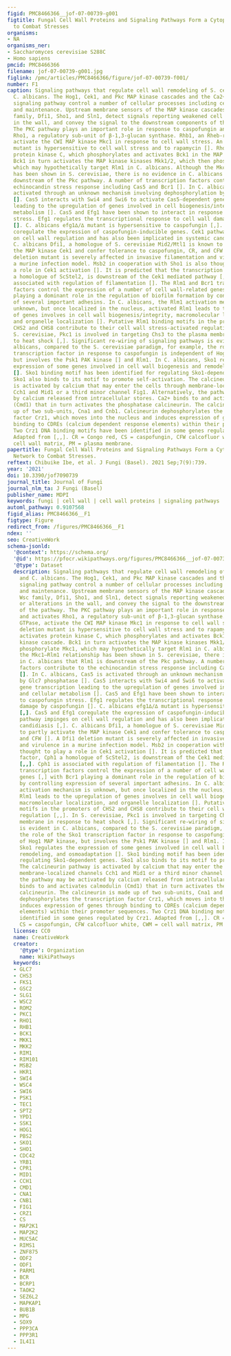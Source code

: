 ```yaml
---
figid: PMC8466366__jof-07-00739-g001
figtitle: Fungal Cell Wall Proteins and Signaling Pathways Form a Cytoprotective Network
  to Combat Stresses
organisms:
- NA
organisms_ner:
- Saccharomyces cerevisiae S288C
- Homo sapiens
pmcid: PMC8466366
filename: jof-07-00739-g001.jpg
figlink: /pmc/articles/PMC8466366/figure/jof-07-00739-f001/
number: F1
caption: Signaling pathways that regulate cell wall remodeling of S. cerevisiae and
  C. albicans. The Hog1, Cek1, and Pkc MAP kinase cascades and the Ca2+/calcineurin
  signaling pathway control a number of cellular processes including cell wall synthesis
  and maintenance. Upstream membrane sensors of the MAP kinase cascades include Wsc
  family, Dfi1, Sho1, and Sln1, detect signals reporting weakened cell wall or alterations
  in the wall, and convey the signal to the downstream components of the pathway.
  The PKC pathway plays an important role in response to caspofungin and activates
  Rho1, a regulatory sub-unit of β-1,3-glucan synthase. Rhb1, an Rheb-related GTPase,
  activate the CWI MAP kinase Mkc1 in response to cell wall stress. An Rhb1 deletion
  mutant is hypersensitive to cell wall stress and to rapamycin []. Rho1 activates
  protein kinase C, which phosphorylates and activates Bck1 in the MAP kinase cascade.
  Bck1 in turn activates the MAP kinase kinases Mkk1/2, which then phosphorylate Mkc1,
  which may hypothetically target Rlm1 in C. albicans. Although the Mkc1–Rlm1 relationship
  has been shown in S. cerevisiae, there is no evidence in C. albicans that Rlm1 is
  downstream of the Pkc pathway. A number of transcription factors contribute to the
  echinocandin stress response including Cas5 and Bcr1 []. In C. albicans, Cas5 is
  activated through an unknown mechanism involving dephosphorylation by Glc7 phosphatase
  []. Cas5 interacts with Swi4 and Swi6 to activate Cas5-dependent gene transcription
  leading to the upregulation of genes involved in cell biogenesis/integrity and cellular
  metabolism []. Cas5 and Efg1 have been shown to interact in response to caspofungin
  stress. Efg1 regulates the transcriptional response to cell wall damage by caspofungin
  []. C. albicans efg1∆/∆ mutant is hypersensitive to caspofungin [,]. Cas5 and Efg1
  coregulate the expression of caspofungin-inducible genes. Cek1 pathway impinges
  on cell wall regulation and has also been implicated in systemic candidiasis [,].
  C. albicans Dfi1, a homologue of S. cerevisiae Mid2/Mtl1 is known to partly activate
  the MAP kinase Cek1 and confer tolerance to caspofungin, CR, and CFW []. A Dfi1
  deletion mutant is severely affected in invasive filamentation and virulence in
  a murine infection model. Msb2 in cooperation with Sho1 is also thought to play
  a role in Cek1 activation []. It is predicted that the transcription factor, Cph1
  a homologue of ScStel2, is downstream of the Cek1 mediated pathway [,,]. Cph1 is
  associated with regulation of filamentation []. The Rlm1 and Bcr1 transcription
  factors control the expression of a number of cell wall-related genes [,] with Bcr1
  playing a dominant role in the regulation of biofilm formation by controlling expression
  of several important adhesins. In C. albicans, the Rlm1 activation mechanism is
  unknown, but once localized in the nucleus, activated Rlm1 leads to the upregulation
  of genes involves in cell wall biogenesis/integrity, macromolecular localization,
  and organelle localization []. Putative Rlm1 binding motifs in the promoters of
  CHS2 and CHS8 contribute to their cell wall stress-activated regulation [,,]. In
  S. cerevisiae, Pkc1 is involved in targeting Chs3 to the plasma membrane in response
  to heat shock [,]. Significant re-wiring of signaling pathways is evident in C.
  albicans, compared to the S. cerevisiae paradigm, for example, the role of the Sko1
  transcription factor in response to caspofungin is independent of Hog1 MAP kinase,
  but involves the Psk1 PAK kinase [] and Rlm1. In C. albicans, Sko1 regulates the
  expression of some genes involved in cell wall biogenesis and remodeling, and osmoadaptation
  []. Sko1 binding motif has been identified for regulating Sko1-dependent genes.
  Sko1 also binds to its motif to promote self-activation. The calcineurin pathway
  is activated by calcium that may enter the cells through membrane-localized channels
  Cch1 and Mid1 or a third minor channel Fig1. Alternatively, the pathway may be activated
  by calcium released from intracellular stores. Ca2+ binds to and activates calmodulin
  (Cmd1) that in turn activates the phosphatase calcineurin. The calcineurin is made
  up of two sub-units, Cna1 and Cnb1. Calcineurin dephosphorylates the transcription
  factor Crz1, which moves into the nucleus and induces expression of genes through
  binding to CDREs (calcium dependent response elements) within their promoter sequences.
  Two Crz1 DNA binding motifs have been identified in some genes regulated by Crz1.
  Adapted from [,,]. CR = Congo red, CS = caspofungin, CFW calcofluor white, CWM =
  cell wall matrix, PM = plasma membrane.
papertitle: Fungal Cell Wall Proteins and Signaling Pathways Form a Cytoprotective
  Network to Combat Stresses.
reftext: Chibuike Ibe, et al. J Fungi (Basel). 2021 Sep;7(9):739.
year: '2021'
doi: 10.3390/jof7090739
journal_title: Journal of Fungi
journal_nlm_ta: J Fungi (Basel)
publisher_name: MDPI
keywords: fungi | cell wall | cell wall proteins | signaling pathways | stress tolerance
automl_pathway: 0.9107568
figid_alias: PMC8466366__F1
figtype: Figure
redirect_from: /figures/PMC8466366__F1
ndex: ''
seo: CreativeWork
schema-jsonld:
  '@context': https://schema.org/
  '@id': https://pfocr.wikipathways.org/figures/PMC8466366__jof-07-00739-g001.html
  '@type': Dataset
  description: Signaling pathways that regulate cell wall remodeling of S. cerevisiae
    and C. albicans. The Hog1, Cek1, and Pkc MAP kinase cascades and the Ca2+/calcineurin
    signaling pathway control a number of cellular processes including cell wall synthesis
    and maintenance. Upstream membrane sensors of the MAP kinase cascades include
    Wsc family, Dfi1, Sho1, and Sln1, detect signals reporting weakened cell wall
    or alterations in the wall, and convey the signal to the downstream components
    of the pathway. The PKC pathway plays an important role in response to caspofungin
    and activates Rho1, a regulatory sub-unit of β-1,3-glucan synthase. Rhb1, an Rheb-related
    GTPase, activate the CWI MAP kinase Mkc1 in response to cell wall stress. An Rhb1
    deletion mutant is hypersensitive to cell wall stress and to rapamycin []. Rho1
    activates protein kinase C, which phosphorylates and activates Bck1 in the MAP
    kinase cascade. Bck1 in turn activates the MAP kinase kinases Mkk1/2, which then
    phosphorylate Mkc1, which may hypothetically target Rlm1 in C. albicans. Although
    the Mkc1–Rlm1 relationship has been shown in S. cerevisiae, there is no evidence
    in C. albicans that Rlm1 is downstream of the Pkc pathway. A number of transcription
    factors contribute to the echinocandin stress response including Cas5 and Bcr1
    []. In C. albicans, Cas5 is activated through an unknown mechanism involving dephosphorylation
    by Glc7 phosphatase []. Cas5 interacts with Swi4 and Swi6 to activate Cas5-dependent
    gene transcription leading to the upregulation of genes involved in cell biogenesis/integrity
    and cellular metabolism []. Cas5 and Efg1 have been shown to interact in response
    to caspofungin stress. Efg1 regulates the transcriptional response to cell wall
    damage by caspofungin []. C. albicans efg1∆/∆ mutant is hypersensitive to caspofungin
    [,]. Cas5 and Efg1 coregulate the expression of caspofungin-inducible genes. Cek1
    pathway impinges on cell wall regulation and has also been implicated in systemic
    candidiasis [,]. C. albicans Dfi1, a homologue of S. cerevisiae Mid2/Mtl1 is known
    to partly activate the MAP kinase Cek1 and confer tolerance to caspofungin, CR,
    and CFW []. A Dfi1 deletion mutant is severely affected in invasive filamentation
    and virulence in a murine infection model. Msb2 in cooperation with Sho1 is also
    thought to play a role in Cek1 activation []. It is predicted that the transcription
    factor, Cph1 a homologue of ScStel2, is downstream of the Cek1 mediated pathway
    [,,]. Cph1 is associated with regulation of filamentation []. The Rlm1 and Bcr1
    transcription factors control the expression of a number of cell wall-related
    genes [,] with Bcr1 playing a dominant role in the regulation of biofilm formation
    by controlling expression of several important adhesins. In C. albicans, the Rlm1
    activation mechanism is unknown, but once localized in the nucleus, activated
    Rlm1 leads to the upregulation of genes involves in cell wall biogenesis/integrity,
    macromolecular localization, and organelle localization []. Putative Rlm1 binding
    motifs in the promoters of CHS2 and CHS8 contribute to their cell wall stress-activated
    regulation [,,]. In S. cerevisiae, Pkc1 is involved in targeting Chs3 to the plasma
    membrane in response to heat shock [,]. Significant re-wiring of signaling pathways
    is evident in C. albicans, compared to the S. cerevisiae paradigm, for example,
    the role of the Sko1 transcription factor in response to caspofungin is independent
    of Hog1 MAP kinase, but involves the Psk1 PAK kinase [] and Rlm1. In C. albicans,
    Sko1 regulates the expression of some genes involved in cell wall biogenesis and
    remodeling, and osmoadaptation []. Sko1 binding motif has been identified for
    regulating Sko1-dependent genes. Sko1 also binds to its motif to promote self-activation.
    The calcineurin pathway is activated by calcium that may enter the cells through
    membrane-localized channels Cch1 and Mid1 or a third minor channel Fig1. Alternatively,
    the pathway may be activated by calcium released from intracellular stores. Ca2+
    binds to and activates calmodulin (Cmd1) that in turn activates the phosphatase
    calcineurin. The calcineurin is made up of two sub-units, Cna1 and Cnb1. Calcineurin
    dephosphorylates the transcription factor Crz1, which moves into the nucleus and
    induces expression of genes through binding to CDREs (calcium dependent response
    elements) within their promoter sequences. Two Crz1 DNA binding motifs have been
    identified in some genes regulated by Crz1. Adapted from [,,]. CR = Congo red,
    CS = caspofungin, CFW calcofluor white, CWM = cell wall matrix, PM = plasma membrane.
  license: CC0
  name: CreativeWork
  creator:
    '@type': Organization
    name: WikiPathways
  keywords:
  - GLC7
  - CHS3
  - FKS1
  - GSC2
  - SLG1
  - WSC2
  - ROM2
  - PKC1
  - RHO1
  - RHB1
  - BCK1
  - MKK1
  - MKK2
  - RIM1
  - RIM101
  - MSB2
  - HKR1
  - SWI4
  - WSC4
  - SWI6
  - PSK1
  - TEC1
  - SPT2
  - YPD1
  - SSK1
  - HOG1
  - PBS2
  - SKO1
  - SHO1
  - CDC42
  - YRB1
  - CPR1
  - MID1
  - CCH1
  - CMD1
  - CNA1
  - CNB1
  - FIG1
  - CRZ1
  - CS
  - MAP2K1
  - MAP2K2
  - MUC5AC
  - RIMS1
  - ZNF875
  - ODF2
  - ODF1
  - PARM1
  - BCR
  - BCRP1
  - TAOK2
  - SEZ6L2
  - MAPKAP1
  - BUB1B
  - MPG
  - SOX9
  - PPP3CA
  - PPP3R1
  - IL4I1
---
```

